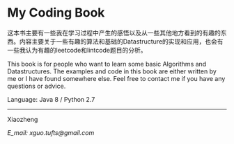 # My Coding Book

这本书主要有一些我在学习过程中产生的感悟以及从一些其他地方看到的有趣的东西。内容主要关于一些有趣的算法和基础的Datastructure的实现和应用，也会有一些我认为有趣的leetcode和lintcode题目的分析。

This book is for people who want to learn some basic Algorithms and Datastructures. The examples and code in this book are either written by me or I have found somewhere else. Feel free to contact me if you have any questions or advice. 

Language: Java 8 / Python 2.7

---

Xiaozheng

_E\_mail: xguo.tufts@gmail.com_



